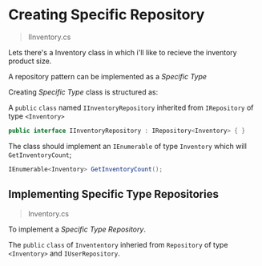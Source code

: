 
# Creating Specific Repository
>IInventory.cs

Lets there's a Inventory class in which i'll like to recieve the inventory product size.

A repository pattern can be implemented as a *Specific Type*

Creating *Specific Type* class is structured as:

A ``public`` ``class`` named ``IInventoryRepository`` inherited from ``IRepository`` of type ``<Inventory>``

```C#
public interface IInventoryRepository : IRepository<Inventory> { }
```

The class should implement an ``IEnumerable`` of type ``Inventory`` which will ``GetInventoryCount``;

```C#
IEnumerable<Inventory> GetInventoryCount();
```

## Implementing Specific Type Repositories
>Inventory.cs

To implement a *Specific Type Repository*.

The ``public`` ``class`` of ``Invententory`` inheried from ``Repository`` of type ``<Inventory>`` and ``IUserRepository``.